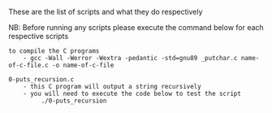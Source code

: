 These are the list of scripts and what they do respectively

NB: Before running any scripts please execute the command below for each respective scripts
	
	to compile the C programs 
		- gcc -Wall -Werror -Wextra -pedantic -std=gnu89 _putchar.c name-of-c-file.c -o name-of-c-file
	
	0-puts_recursion.c
		- this C program will output a string recursively
		- you will need to execute the code below to test the script
			 ./0-puts_recursion


